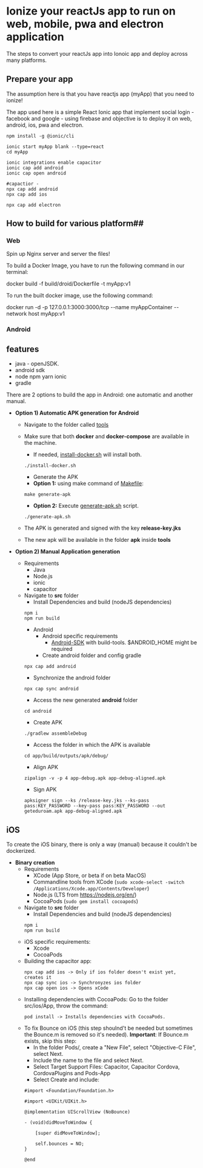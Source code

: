 # Ionize your reactJs app to run on web, mobile, pwa and electron application

The steps to convert your reactJs app into Ionoic app and deploy across many platforms.

## Prepare your app
The assumption here is that you have reactjs app (myApp) that you need to ionize!

The app used here is a simple React Ionic app that implement social login - facebook and google - using firebase and objective is to
deploy it on web, android, ios, pwa and electron.
 ```
npm install -g @ionic/cli

ionic start myApp blank --type=react
cd myApp

ionic integrations enable capacitor
ionic cap add android
ionic cap open android

#capactior -
npx cap add android
npx cap add ios

npx cap add electron
 ```

## How to build for various platform##

### Web

Spin up Nginx server and server the files!

To build a Docker Image, you have to run the following command in our terminal:

docker build -f build/droid/Dockerfile -t myApp:v1 

To run the built docker image, use the following command:

docker run -d -p 127.0.0.1:3000:3000/tcp --name myAppContainer --network host myApp:v1 

### Android

## features
- java - openJSDK.
- android sdk
- node npm yarn ionic
- gradle

There are 2 options to build the app in Android: one automatic and another manual.
 
* **Option 1) Automatic APK generation for Android**
   * Navigate to the folder called [tools](tools)
   * Make sure that both __docker__ and __docker-compose__ are available in the machine.
     * If needed, [install-docker.sh](tools/install-docker.sh) will install both.
     ```
     ./install-docker.sh
     ```
     *  Generate the APK
       * __Option 1:__ using make command of [Makefile](tools/Makefile):
        ```
        make generate-apk
        ```
       * __Option 2:__ Execute [generate-apk.sh](tools/generate-apk.sh) script.
        ```
        ./generate-apk.sh
        ```

  * The APK is generated and signed with the key __release-key.jks__
  * The new apk will be available in the folder __apk__ inside __tools__
        
*  **Option 2) Manual Application generation**
   * Requirements
     * Java
     * Node.js
     * ionic
     * capacitor
   * Navigate to __src__ folder
     * Install Dependencies and build (nodeJS dependencies)
     ```
     npm i
     npm run build
     ```
     * Android
       * Android specific requirements
         * [Android-SDK](https://developer.android.com/studio#downloads) with build-tools. $ANDROID_HOME might be required
       * Create android folder and config gradle
      ```
      npx cap add android
      ```
      * Synchronize the android folder
      ```
      npx cap sync android
      ```
      * Access the new generated __android__ folder
      ```
      cd android
      ```
      * Create APK
      ```
      ./gradlew assembleDebug
      ```
      * Access the folder in which the APK is available
      ```
      cd app/build/outputs/apk/debug/
      ```
      * Align APK
      ```
      zipalign -v -p 4 app-debug.apk app-debug-aligned.apk
      ```
      * Sign APK
      ```
      apksigner sign --ks /release-key.jks --ks-pass pass:KEY_PASSWORD --key-pass pass:KEY_PASSWORD --out geteduroam.apk app-debug-aligned.apk
      ```
 ## iOS
 
To create the iOS binary, there is only a way (manual) because it couldn't be dockerized.
 * **Binary creation**
    * Requirements
      * XCode (App Store, or beta if on beta MacOS)
      * Commandline tools from XCode (`sudo xcode-select -switch /Applications/Xcode.app/Contents/Developer`)
      * Node.js (LTS from https://nodejs.org/en/)
      * CocoaPods (`sudo gem install cocoapods`)
    * Navigate to __src__ folder
      * Install Dependencies and build (nodeJS dependencies)
      ```
      npm i
      npm run build
      ```
    * iOS specific requirements:
      * Xcode
      * CocoaPods
    * Building the capacitor app:
         ```
         npx cap add ios -> Only if ios folder doesn't exist yet, creates it
         npx cap sync ios -> Synchronyzes ios folder
         npx cap open ios -> Opens xCode
         ```
    * Installing dependencies with CocoaPods: Go to the folder src/ios/App, throw the command:
         ```
         pod install -> Installs dependencies with CocoaPods.
         ```
    * To fix Bounce on iOS (this step shoulnd't be needed but sometimes the Bounce.m is removed so it's needed). **Important**: If Bounce.m exists, skip this step:
      * In the folder Pods/, create a "New File", select "Objective-C File", select Next.
      * Include the name to the file and select Next.
      * Select Target Support Files: Capacitor, Capacitor Cordova, CordovaPlugins and Pods-App
      * Select Create and include:
      ```
      #import <Foundation/Foundation.h>

      #import <UIKit/UIKit.h>

      @implementation UIScrollView (NoBounce)

      - (void)didMoveToWindow {

          [super didMoveToWindow];

          self.bounces = NO;
      }

      @end
      ```

